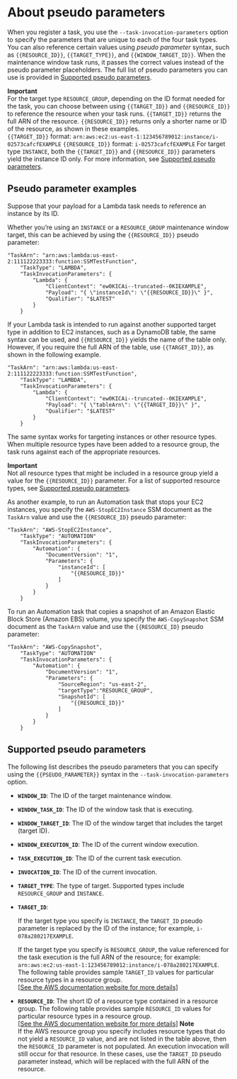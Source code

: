 # About pseudo parameters<a name="mw-cli-register-tasks-parameters"></a>

When you register a task, you use the `--task-invocation-parameters` option to specify the parameters that are unique to each of the four task types\. You can also reference certain values using *pseudo parameter* syntax, such as `{{RESOURCE_ID}}`, `{{TARGET_TYPE}}`, and `{{WINDOW_TARGET_ID}}`\. When the maintenance window task runs, it passes the correct values instead of the pseudo parameter placeholders\. The full list of pseudo parameters you can use is provided in [Supported pseudo parameters](#pseudo-parameters)\.

**Important**  
For the target type `RESOURCE_GROUP`, depending on the ID format needed for the task, you can choose between using `{{TARGET_ID}}` and `{{RESOURCE_ID}}` to reference the resource when your task runs\. `{{TARGET_ID}}` returns the full ARN of the resource\. `{{RESOURCE_ID}}` returns only a shorter name or ID of the resource, as shown in these examples\.  
`{{TARGET_ID}}` format: `arn:aws:ec2:us-east-1:123456789012:instance/i-02573cafcfEXAMPLE`
`{{RESOURCE_ID}}` format: `i-02573cafcfEXAMPLE`
For target type `INSTANCE`, both the `{{TARGET_ID}}` and `{{RESOURCE_ID}}` parameters yield the instance ID only\. For more information, see [Supported pseudo parameters](#pseudo-parameters)\.

## Pseudo parameter examples<a name="pseudo-parameter-examples"></a>

Suppose that your payload for a Lambda task needs to reference an instance by its ID\.

Whether you’re using an `INSTANCE` or a `RESOURCE_GROUP` maintenance window target, this can be achieved by using the `{{RESOURCE_ID}}` pseudo parameter:

```
"TaskArn": "arn:aws:lambda:us-east-2:111122223333:function:SSMTestFunction",
    "TaskType": "LAMBDA",
    "TaskInvocationParameters": {
        "Lambda": {
            "ClientContext": "ew0KICAi--truncated--0KIEXAMPLE",
            "Payload": "{ \"instanceId\": \"{{RESOURCE_ID}}\" }",
            "Qualifier": "$LATEST"
        }
    }
```

If your Lambda task is intended to run against another supported target type in addition to EC2 instances, such as a DynamoDB table, the same syntax can be used, and `{{RESOURCE_ID}}` yields the name of the table only\. However, if you require the full ARN of the table, use `{{TARGET_ID}}`, as shown in the following example\.

```
"TaskArn": "arn:aws:lambda:us-east-2:111122223333:function:SSMTestFunction",
    "TaskType": "LAMBDA",
    "TaskInvocationParameters": {
        "Lambda": {
            "ClientContext": "ew0KICAi--truncated--0KIEXAMPLE",
            "Payload": "{ \"tableArn\": \"{{TARGET_ID}}\" }",
            "Qualifier": "$LATEST"
        }
    }
```

The same syntax works for targeting instances or other resource types\. When multiple resource types have been added to a resource group, the task runs against each of the appropriate resources\. 

**Important**  
Not all resource types that might be included in a resource group yield a value for the `{{RESOURCE_ID}}` parameter\. For a list of supported resource types, see [Supported pseudo parameters](#pseudo-parameters)\.

As another example, to run an Automation task that stops your EC2 instances, you specify the `AWS-StopEC2Instance` SSM document as the `TaskArn` value and use the `{{RESOURCE_ID}` pseudo parameter:

```
"TaskArn": "AWS-StopEC2Instance",
    "TaskType": "AUTOMATION"
    "TaskInvocationParameters": {
        "Automation": {
            "DocumentVersion": "1",
            "Parameters": {
                "instanceId": [
                    "{{RESOURCE_ID}}"
                ]
            }
        }
    }
```

To run an Automation task that copies a snapshot of an Amazon Elastic Block Store \(Amazon EBS\) volume, you specify the `AWS-CopySnapshot` SSM document as the `TaskArn` value and use the `{{RESOURCE_ID}` pseudo parameter:

```
"TaskArn": "AWS-CopySnapshot",
    "TaskType": "AUTOMATION"
    "TaskInvocationParameters": {
        "Automation": {
            "DocumentVersion": "1",
            "Parameters": {
                "SourceRegion": "us-east-2",
                "targetType":"RESOURCE_GROUP",
                "SnapshotId": [
                    "{{RESOURCE_ID}}"
                ]
            }
        }
    }
```

## Supported pseudo parameters<a name="pseudo-parameters"></a>

The following list describes the pseudo parameters that you can specify using the `{{PSEUDO_PARAMETER}}` syntax in the `--task-invocation-parameters` option\.
+ **`WINDOW_ID`**: The ID of the target maintenance window\.
+ **`WINDOW_TASK_ID`**: The ID of the window task that is executing\.
+ **`WINDOW_TARGET_ID`**: The ID of the window target that includes the target \(target ID\)\.
+ **`WINDOW_EXECUTION_ID`**: The ID of the current window execution\.
+ **`TASK_EXECUTION_ID`**: The ID of the current task execution\.
+ **`INVOCATION_ID`**: The ID of the current invocation\.
+ **`TARGET_TYPE`**: The type of target\. Supported types include `RESOURCE_GROUP` and `INSTANCE`\.
+ **`TARGET_ID`**: 

  If the target type you specify is `INSTANCE`, the `TARGET_ID` pseudo parameter is replaced by the ID of the instance; for example, `i-078a280217EXAMPLE`\.

  If the target type you specify is `RESOURCE_GROUP`, the value referenced for the task execution is the full ARN of the resource; for example: `arn:aws:ec2:us-east-1:123456789012:instance/i-078a280217EXAMPLE`\. The following table provides sample `TARGET_ID` values for particular resource types in a resource group\.     
[\[See the AWS documentation website for more details\]](http://docs.aws.amazon.com/systems-manager/latest/userguide/mw-cli-register-tasks-parameters.html)
+ **`RESOURCE_ID`**: The short ID of a resource type contained in a resource group\. The following table provides sample `RESOURCE_ID` values for particular resource types in a resource group\.     
[\[See the AWS documentation website for more details\]](http://docs.aws.amazon.com/systems-manager/latest/userguide/mw-cli-register-tasks-parameters.html)
**Note**  
If the AWS resource group you specify includes resource types that do not yield a `RESOURCE_ID` value, and are not listed in the table above, then the `RESOURCE_ID` parameter is not populated\. An execution invocation will still occur for that resource\. In these cases, use the `TARGET_ID` pseudo parameter instead, which will be replaced with the full ARN of the resource\.